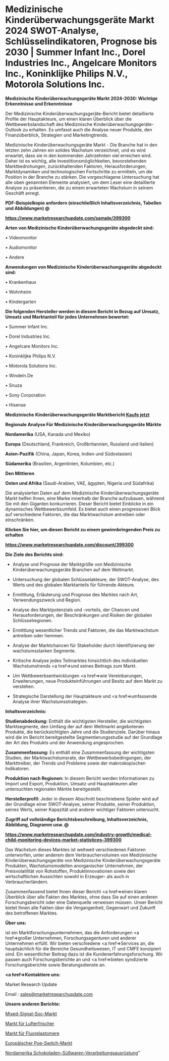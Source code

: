 # Medizinische Kinderüberwachungsgeräte Markt 2024 SWOT-Analyse, Schlüsselindikatoren, Prognose bis 2030 | Summer Infant Inc., Dorel Industries Inc., Angelcare Monitors Inc., Koninklijke Philips N.V., Motorola Solutions Inc.

<strong>Medizinische Kinderüberwachungsgeräte Markt 2024-2030: Wichtige Erkenntnisse und Erkenntnisse</strong>

Der Medizinische Kinderüberwachungsgeräte-Bericht bietet detaillierte Profile der Hauptakteure, um einen klaren Überblick über die Wettbewerbslandschaft des Medizinische Kinderüberwachungsgeräte-Outlook zu erhalten. Es umfasst auch die Analyse neuer Produkte, den Finanzüberblick, Strategien und Marketingtrends.

Medizinische Kinderüberwachungsgeräte Markt - Die Branche hat in den letzten zehn Jahren ein solides Wachstum verzeichnet, und es wird erwartet, dass sie in den kommenden Jahrzehnten viel erreichen wird. Daher ist es wichtig, alle Investitionsmöglichkeiten, bevorstehenden Marktbedrohungen, zurückhaltenden Faktoren, Herausforderungen, Marktdynamiken und technologischen Fortschritte zu ermitteln, um die Position in der Branche zu stärken. Die vorgeschlagene Untersuchung hat alle oben genannten Elemente analysiert, um dem Leser eine detaillierte Analyse zu präsentieren, die zu einem erwarteten Wachstum in seinem Geschäft anregt.



<strong><b>PDF-Beispielkopie anfordern (einschließlich Inhaltsverzeichnis, Tabellen und Abbildungen) @ </b></strong>

<strong><a href=https://www.marketresearchupdate.com/sample/399300>

<strong>https://www.marketresearchupdate.com/sample/399300</u></a></strong></strong>



<strong>Arten von Medizinische Kinderüberwachungsgeräte abgedeckt sind:</strong>

• Videomonitor

• Audiomonitor

• Andere



<strong>Anwendungen von Medizinische Kinderüberwachungsgeräte abgedeckt sind:</strong>

• Krankenhaus

• Wohnheim

• Kindergarten



<strong>Die folgenden Hersteller werden in diesem Bericht in Bezug auf Umsatz, Umsatz und Marktanteil für jedes Unternehmen bewertet:</strong>

• Summer Infant Inc.

• Dorel Industries Inc.

• Angelcare Monitors Inc.

• Koninklijke Philips N.V.

• Motorola Solutions Inc.

• Windeln.De

• Snuza

• Sony Corporation

• Hisense



<strong>Medizinische Kinderüberwachungsgeräte Marktbericht <a href=https://www.marketresearchupdate.com/buynow/399300>Kaufe jetzt</a></strong>



<strong>Regionale Analyse Für Medizinische Kinderüberwachungsgeräte Märkte</strong>



<strong>Nordamerika</strong> (USA, Kanada und Mexiko)



<strong>Europa</strong> (Deutschland, Frankreich, Großbritannien, Russland und Italien)



<strong>Asien-Pazifik</strong> (China, Japan, Korea, Indien und Südostasien)



<strong>Südamerika</strong> (Brasilien, Argentinien, Kolumbien, etc.)



<strong>Den Mittleren</strong> 

<strong>Osten und Afrika</strong> (Saudi-Arabien, VAE, ägypten, Nigeria und Südafrika)

Die analysierten Daten auf dem Medizinische Kinderüberwachungsgeräte Markt helfen Ihnen, eine Marke innerhalb der Branche aufzubauen, während Sie mit den Giganten konkurrieren. Dieser Bericht bietet Einblicke in ein dynamisches Wettbewerbsumfeld. Es bietet auch einen progressiven Blick auf verschiedene Faktoren, die das Marktwachstum antreiben oder einschränken.



<strong>Klicken Sie hier, um diesen Bericht zu einem gewinnbringenden Preis zu erhalten
</strong>

<strong><a href=https://www.marketresearchupdate.com/discount/399300>https://www.marketresearchupdate.com/discount/399300</b></u></strong></a>



<strong>Die Ziele des Berichts sind:</strong>

- Analyse und Prognose der Marktgröße von Medizinische Kinderüberwachungsgeräte Branchen auf dem Weltmarkt.

- Untersuchung der globalen Schlüsselakteure, der SWOT-Analyse, des Werts und des globalen Marktanteils für führende Akteure.

- Ermittlung, Erläuterung und Prognose des Marktes nach Art, Verwendungszweck und Region.

- Analyse des Marktpotenzials und -vorteils, der Chancen und Herausforderungen, der Beschränkungen und Risiken der globalen Schlüsselregionen.

- Ermittlung wesentlicher Trends und Faktoren, die das Marktwachstum antreiben oder hemmen.

- Analyse der Marktchancen für Stakeholder durch Identifizierung der wachstumsstarken Segmente.

- Kritische Analyse jedes Teilmarktes hinsichtlich des individuellen Wachstumstrends <a href=>und</a> seines Beitrags zum Markt.

- Um Wettbewerbsentwicklungen <a href=>wie</a> Vereinbarungen, Erweiterungen, neue Produkteinführungen und Besitz auf dem Markt zu verstehen.

- Strategische Darstellung der Hauptakteure und <a href=>umfas</a>sende Analyse ihrer Wachstumsstrategien.



<strong>Inhaltsverzeichnis:</strong>



<strong>Studienabdeckung:</strong> Enthält die wichtigsten Hersteller, die wichtigsten Marktsegmente, den Umfang der auf dem Weltmarkt angebotenen Produkte, die berücksichtigten Jahre und die Studienziele. Darüber hinaus wird die im Bericht bereitgestellte Segmentierungsstudie auf der Grundlage der Art des Produkts und der Anwendung angesprochen.



<strong>Zusammenfassung:</strong> Es enthält eine Zusammenfassung der wichtigsten Studien, der Marktwachstumsrate, der Wettbewerbsbedingungen, der Markttreiber, der Trends und Probleme sowie der makroskopischen Indikatoren.



<strong>Produktion nach Regionen:</strong> In diesem Bericht werden Informationen zu Import und Export, Produktion, Umsatz und Hauptakteuren aller untersuchten regionalen Märkte bereitgestellt.



<strong>Herstellerprofil:</strong> Jeder in diesem Abschnitt beschriebene Spieler wird auf der Grundlage einer SWOT-Analyse, seiner Produkte, seiner Produktion, seines Werts, seiner Kapazität und anderer wichtiger Faktoren untersucht.



<strong><b>Zugriff auf vollständige Berichtsbeschreibung, Inhaltsverzeichnis, Abbildung, Diagramm usw. @ </b></strong>

<strong><a href=https://www.marketresearchupdate.com/industry-growth/medical-child-monitoring-devices-market-statistices-399300>https://www.marketresearchupdate.com/industry-growth/medical-child-monitoring-devices-market-statistices-399300</a></strong>

Das Wachstum dieses Marktes ist weltweit verschiedenen Faktoren unterworfen, unter anderem dem Verbrauchervolumen von Medizinische Kinderüberwachungsgeräte von Medizinische Kinderüberwachungsgeräte Produkten, Wachstumsmodellen anorganischer Unternehmen, der Preisvolatilität von Rohstoffen, Produktinnovationen sowie den wirtschaftlichen Aussichten sowohl in Erzeuger- als auch in Verbraucherländern.

Zusammenfassend bietet Ihnen dieser Bericht <a href=>einen</a> klaren Überblick über alle Fakten des Marktes, ohne dass Sie auf einen anderen Forschungsbericht oder eine Datenquelle verweisen müssen. Unser Bericht bietet Ihnen alle Fakten über die Vergangenheit, Gegenwart und Zukunft des betroffenen Marktes.



<strong>Über uns:</strong>

 ist ein Marktforschungsunternehmen, das die Anforderungen <a href=>großer</a> Unternehmen, Forschungsagenturen und anderer Unternehmen erfüllt. Wir bieten verschiedene <a href=>Services</a> an, die hauptsächlich für die Bereiche Gesundheitswesen, IT und CMFE konzipiert sind. Ein wesentlicher Beitrag dazu ist die Kundenerfahrungsforschung. Wir passen auch Forschungsberichte an und <a href=>bieten</a> syndizierte Forschungsberichte sowie Beratungsdienste an.



<strong><a href=>Kontaktiere uns:</a></strong>

Market Research Update

Email : sales@marketresearchupdate.com



<strong>Unsere anderen Berichte:</strong>

<a href=https://www.linkedin.com/pulse/mixed-signal-soc-market-expected-witness-high>Mixed-Signal-Soc-Markt</a>

<a href=https://www.linkedin.com/pulse/air-fresheners-market-outlooks-2023-size-shares>Markt für Lufterfrischer</a>

<a href=https://www.linkedin.com/pulse/fluoroelastomer-market-size-emerging-trends>Markt für Fluorelastomere</a>

<a href=https://www.linkedin.com/pulse/europe-poe-switch-market-2023-data-analysis-brief>Europäischer Poe-Switch-Markt</a>

<a href=https://www.linkedin.com/pulse/north-america-chocolate-confectionery-processing-equipment>Nordamerika Schokoladen-Süßwaren-Verarbeitungsausrüstung</a>"
